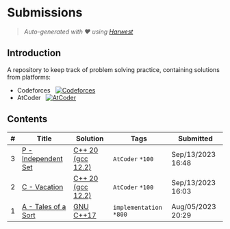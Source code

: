 Submissions
======================
> *Auto-generated with ❤ using [Harwest](https://github.com/nileshsah/harwest-tool)*

## Introduction

A repository to keep track of problem solving practice, containing solutions from platforms:
* Codeforces &nbsp; [![Codeforces](https://cp-logo.vercel.app/codeforces/oppenbhaimer)](https://codeforces.com/profile/oppenbhaimer)
* AtCoder &nbsp; [![AtCoder](https://cp-logo.vercel.app/atcoder/oppenbhaimer)](https://atcoder.jp/users/oppenbhaimer)


## Contents

| # | Title | Solution | Tags | Submitted |
|---| ----- | -------- | ---- | --------- |
3 | [P - Independent Set](https://atcoder.jp/contests/dp/tasks/dp_p) | [C++ 20 (gcc 12.2)](./atcoder/dp/P.cpp) | `AtCoder` `*100` | Sep/13/2023 16:48 | 
2 | [C - Vacation](https://atcoder.jp/contests/dp/tasks/dp_c) | [C++ 20 (gcc 12.2)](./atcoder/dp/C.cpp) | `AtCoder` `*100` | Sep/13/2023 16:03 | 
1 | [A - Tales of a Sort](https://codeforces.com/contest/1856/problem/A) | [GNU C++17](./codeforces/1856/A.cpp) | `implementation` `*800` | Aug/05/2023 20:29 | 